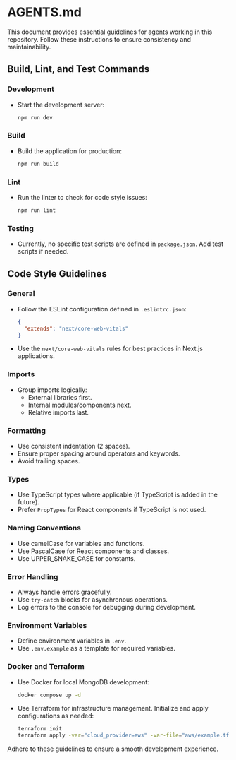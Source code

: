 # AGENTS.md

This document provides essential guidelines for agents working in this repository. Follow these instructions to ensure consistency and maintainability.

## Build, Lint, and Test Commands

### Development
- Start the development server:
  ```bash
  npm run dev
  ```

### Build
- Build the application for production:
  ```bash
  npm run build
  ```

### Lint
- Run the linter to check for code style issues:
  ```bash
  npm run lint
  ```

### Testing
- Currently, no specific test scripts are defined in `package.json`. Add test scripts if needed.

## Code Style Guidelines

### General
- Follow the ESLint configuration defined in `.eslintrc.json`:
  ```json
  {
    "extends": "next/core-web-vitals"
  }
  ```
- Use the `next/core-web-vitals` rules for best practices in Next.js applications.

### Imports
- Group imports logically:
  - External libraries first.
  - Internal modules/components next.
  - Relative imports last.

### Formatting
- Use consistent indentation (2 spaces).
- Ensure proper spacing around operators and keywords.
- Avoid trailing spaces.

### Types
- Use TypeScript types where applicable (if TypeScript is added in the future).
- Prefer `PropTypes` for React components if TypeScript is not used.

### Naming Conventions
- Use camelCase for variables and functions.
- Use PascalCase for React components and classes.
- Use UPPER_SNAKE_CASE for constants.

### Error Handling
- Always handle errors gracefully.
- Use `try-catch` blocks for asynchronous operations.
- Log errors to the console for debugging during development.

### Environment Variables
- Define environment variables in `.env`.
- Use `.env.example` as a template for required variables.

### Docker and Terraform
- Use Docker for local MongoDB development:
  ```bash
  docker compose up -d
  ```
- Use Terraform for infrastructure management. Initialize and apply configurations as needed:
  ```bash
  terraform init
  terraform apply -var="cloud_provider=aws" -var-file="aws/example.tfvars"
  ```

Adhere to these guidelines to ensure a smooth development experience.